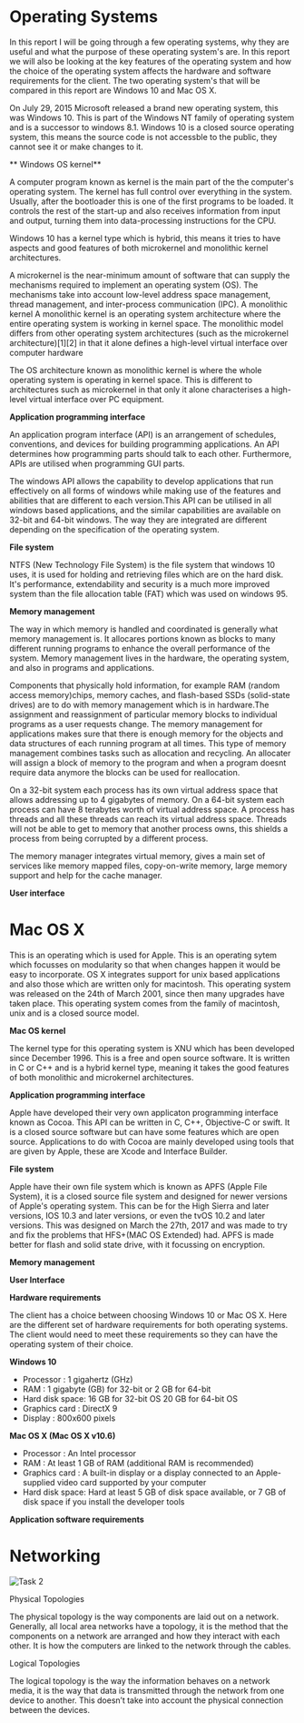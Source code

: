 # Operating Systems

In this report I will be going through a few operating systems, why they are useful and what the purpose of these operating system's are. In this report we will also be looking at the key features of the operating system and how the choice of the operating system affects the hardware and software requirements for the client. The two operating system's that will be compared in this report are Windows 10 and Mac OS X.


On July 29, 2015 Microsoft released a brand new operating system, this was Windows 10. This is part of the Windows NT family of operating system and is a successor to windows 8.1. Windows 10 is a closed source operating system, this means the source code is not accessble to the public, they cannot see it or make changes to it. 

** Windows OS kernel**


A computer program known as kernel is the main part of the the computer's operating system. The kernel has full control over everything in the system. Usually, after the bootloader this is one of the first programs to be loaded. It controls the rest of the start-up and also receives information from input and output, turning them into data-processing instructions for the CPU.

Windows 10 has a kernel type which is hybrid, this means it tries to have aspects and good features of both microkernel and monolithic kernel architectures. 

A microkernel is the near-minimum amount of software that can supply the mechanisms required to implement an operating system (OS). The mechanisms take into account low-level address space management, thread management, and inter-process communication (IPC). A monolithic kernel A monolithic kernel is an operating system architecture where the entire operating system is working in kernel space. The monolithic model differs from other operating system architectures (such as the microkernel architecture)[1][2] in that it alone defines a high-level virtual interface over computer hardware

The OS architecture known as monolithic kernel is where the whole operating system is operating in kernel space. This is different to architectures such as microkernel in that only it alone characterises a high-level virtual interface over PC equipment. 

**Application programming interface**

An application program interface (API) is an arrangement of schedules, conventions, and devices for building programming applications. An API determines how programming parts should talk to each other. Furthermore, APIs are utilised when programming GUI parts.


The windows API allows the capability to develop applications that run effectively on all forms of windows while making use of the features and abilities that are different to each version.This API can be utilised in all windows based applications, and the similar capabilities are available on 32-bit and 64-bit windows. The way they are integrated are different depending on the specification of the operating system.


**File system**

NTFS (New Technology File System) is the file system that windows 10 uses, it is used for holding and retrieving files which are on the hard disk. It's performance, extendability and security is a much more improved system than the file allocation table (FAT) which was used on windows 95.


**Memory management**

The way in which memory is handled and coordinated is generally what memory management is. It allocares portions known as blocks to many different running programs to enhance the overall performance of the system. Memory management lives in the hardware, the operating system, and also in programs and applications.

Components that physically hold information, for example RAM (random access memory)chips, memory caches, and flash-based SSDs (solid-state drives) are to do with memory management which is in hardware.The assignment and reassignment of particular memory blocks to individual programs as a user requests change. The memory management for applications makes sure that there is enough memory for the objects and data structures of each running program at all times. This type of memory management combines tasks such as allocation and recycling. An allocater will assign a block of memory to the program and when a program doesnt require data anymore the blocks can be used for reallocation.


On a 32-bit system each process has its own virtual address space that allows addressing up to 4 gigabytes of memory. On a 64-bit system each process can have 8 terabytes worth of virtual address space. A process has threads and all these threads can reach its virtual address space. Threads will not be able to get to memory that another process owns, this shields a process from being corrupted by a different process. 

The memory manager integrates virtual memory, gives a main set of services like memory mapped files, copy-on-write memory, large memory support and help for the cache manager.


**User interface**

# Mac OS X

This is an operating which is used for Apple. This is an operating sytem which focusses on modularity so that when changes happen it would be easy to incorporate. OS X integrates support for unix based applications and also those which are written only for macintosh. This operating system was released on the 24th of March 2001, since then many upgrades have taken place. This operating system comes from the family of macintosh, unix and is a closed source model.  

**Mac OS kernel**


The kernel type for this operating system is XNU which has been developed since December 1996. This is a free and open source software. It is written in C or C++ and is a hybrid kernel type, meaning it takes the good features of both monolithic and microkernel architectures.

**Application programming interface**

Apple have developed their very own applicaton programming interface known as Cocoa. This API can be written in C, C++, Objective-C or swift. It is a closed source software but can have some features which are open source. Applications to do with Cocoa are mainly developed using tools that are given by Apple, these are Xcode and Interface Builder. 


**File system**

Apple have their own file system which is known as APFS (Apple File System), it is a closed source file system and designed for newer versions of Apple's operating system. This can be for the High Sierra and later versions, IOS 10.3 and later versions, or even the tvOS 10.2 and later versions. This was designed on March the 27th, 2017 and was made to try and fix the problems that HFS+(MAC OS Extended) had. APFS is made better for flash and solid state drive, with it focussing on encryption.


**Memory management**


**User Interface**



**Hardware requirements**

The client has a choice between choosing Windows 10 or Mac OS X. Here are the different set of hardware requirements for both operating systems. The client would need to meet these requirements so they can have the operating system of their choice.

**Windows 10**
 
 - Processor      :	 1 gigahertz (GHz)
 - RAM            :	 1 gigabyte (GB) for 32-bit or 2 GB for 64-bit
 - Hard disk space:	 16 GB for 32-bit OS 20 GB for 64-bit OS
 - Graphics card  :	 DirectX 9 
 - Display        :	 800x600 pixels 
 
 **Mac OS X (Mac OS X v10.6)**
 - Processor      :  An Intel processor
 - RAM            :  At least 1 GB of RAM (additional RAM is recommended)
 - Graphics card  :  A built-in display or a display connected to an Apple-supplied video card supported by your computer
 - Hard disk space:  Hard at least 5 GB of disk space available, or 7 GB of disk space if you install the developer tools
 
 **Application software requirements**
 
 # Networking 
 ![Task 2](https://i.imgur.com/1gcckq4.png)
 
Physical Topologies

The physical topology is the way components are laid out on a network. Generally, all local area networks have a topology, it is the method that the components on a network are arranged and how they interact with each other. It is how the computers are linked to the network through the cables. 

Logical Topologies


The logical topology is the way the information behaves on a network media, it is the way that data is transmitted through the network from one device to another. This doesn’t take into account the physical connection between the devices.


 
 
 






 
  
  
  
  
 
 
  
  
  
  
 



 
 
 






 
  
  
  
  
 
 
  
  
  
  
 



 
